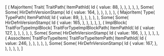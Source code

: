 [
    (
        MajorItem(
            Trait(
                TraitPath(
                    ItemPathId(
                        Id {
                            value: 88,
                        },
                    ),
                ),
            ),
        ),
        Some(
            Some(
                HirDefnVersionStamp(
                    Id {
                        value: 164,
                    },
                ),
            ),
        ),
    ),
    (
        MajorItem(
            Type(
                TypePath(
                    ItemPathId(
                        Id {
                            value: 89,
                        },
                    ),
                ),
            ),
        ),
        Some(
            Some(
                HirDefnVersionStamp(
                    Id {
                        value: 165,
                    },
                ),
            ),
        ),
    ),
    (
        ImplBlock(
            TraitForTypeImplBlock(
                TraitForTypeImplBlockPath(
                    ItemPathId(
                        Id {
                            value: 127,
                        },
                    ),
                ),
            ),
        ),
        Some(
            Some(
                HirDefnVersionStamp(
                    Id {
                        value: 166,
                    },
                ),
            ),
        ),
    ),
    (
        AssocItem(
            TraitForTypeItem(
                TraitForTypeItemPath(
                    ItemPathId(
                        Id {
                            value: 246,
                        },
                    ),
                ),
            ),
        ),
        Some(
            Some(
                HirDefnVersionStamp(
                    Id {
                        value: 167,
                    },
                ),
            ),
        ),
    ),
]